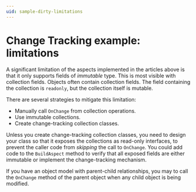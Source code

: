 ```yaml
---
uid: sample-dirty-limitations
---
```


# Change Tracking example: limitations

A significant limitation of the aspects implemented in the articles above is that it only supports fields of _immutable_ type. This is most visible with collection fields. Objects often contain collection fields. The field containing the collection is `readonly`, but the collection itself is mutable. 

There are several strategies to mitigate this limitation:

* Manually call `OnChange` from collection operations.
* Use immutable collections.
* Create change-tracking collection classes.

Unless you create change-tracking collection classes, you need to design your class so that it exposes the collections as read-only interfaces, to prevent the caller code from _skipping_ the call to `OnChange`. You could add code to the `BuildAspect` method to verify that all exposed fields are either immutable or implement the change-tracking mechanism.

If you have an object model with parent-child relationships, you may to call the `OnChange` method of the parent object when any child object is being modified.